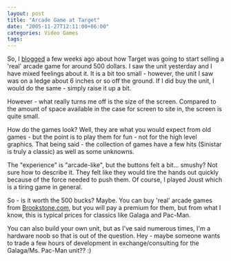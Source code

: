```yaml
---
layout: post
title: "Arcade Game at Target"
date: "2005-11-27T12:11:00+06:00"
categories: Video Games 
tags: 
---
```


So, I <a href="http://ray.camdenfamily.com/index.cfm/2005/10/28/And-now-for-something-really-important">blogged</a> a few weeks ago about how Target was going to start selling a 'real' arcade game for around 500 dollars. I saw the unit yesterday and I have mixed feelings about it. It is a bit too small - however, the unit I saw was on a ledge about 6 inches or so off the ground. If I did buy the unit, I would do the same - simply raise it up a bit.

However - what really turns me off is the size of the screen. Compared to the amount of space available in the case for screen to site in, the screen is quite small. 

How do the games look? Well, they are what you would expect from old games - but the point is to play them for fun - not for the high level graphics. That being said - the collection of games have a few hits (Sinistar is truly a classic) as well as some unknowns. 

The "experience" is "arcade-like", but the buttons felt a bit... smushy? Not sure how to describe it. They felt like they would tire the hands out quickly because of the force needed to push them. Of course, I played Joust which is a tiring game in general. 

So - is it worth the 500 bucks? Maybe. You can buy 'real' arcade games from <a href="http://www.brookstone.com/shop/thumbnail.asp?world_code=2&category_code=22&subcategory_code=170&search_type=subcategory&cm_re=A_BNR*MB*ARC">Brookstone.com</a>, but you will pay a premium for them, but from what I know, this is typical prices for classics like Galaga and Pac-Man. 

You can also build your own unit, but as I've said numerous times, I'm a hardware noob so that is out of the question. Hey - maybe someone wants to trade a few hours of development in exchange/consulting for the Galaga/Ms. Pac-Man unit?? :)